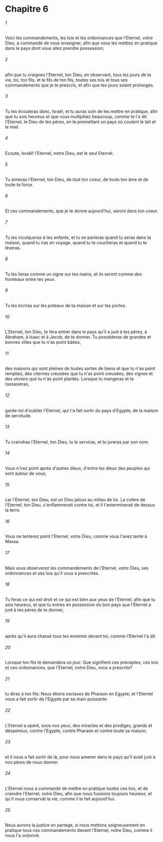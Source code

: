# Chapitre 6

###### 1
Voici les commandements, les lois et les ordonnances que l'Eternel, votre Dieu, a commandé de vous enseigner, afin que vous les mettiez en pratique dans le pays dont vous allez prendre possession;
###### 2
afin que tu craignes l'Eternel, ton Dieu, en observant, tous les jours de ta vie, toi, ton fils, et le fils de ton fils, toutes ses lois et tous ses commandements que je te prescris, et afin que tes jours soient prolongés.
###### 3
Tu les écouteras donc, Israël, et tu auras soin de les mettre en pratique, afin que tu sois heureux et que vous multipliiez beaucoup, comme te l'a dit l'Eternel, le Dieu de tes pères, en te promettant un pays où coulent le lait et le miel.
###### 4
Ecoute, Israël! l'Eternel, notre Dieu, est le seul Eternel.
###### 5
Tu aimeras l'Eternel, ton Dieu, de tout ton coeur, de toute ton âme et de toute ta force.
###### 6
Et ces commandements, que je te donne aujourd'hui, seront dans ton coeur.
###### 7
Tu les inculqueras à tes enfants, et tu en parleras quand tu seras dans ta maison, quand tu iras en voyage, quand tu te coucheras et quand tu te lèveras.
###### 8
Tu les lieras comme un signe sur tes mains, et ils seront comme des fronteaux entre tes yeux.
###### 9
Tu les écriras sur les poteaux de ta maison et sur tes portes.
###### 10
L'Eternel, ton Dieu, te fera entrer dans le pays qu'il a juré à tes pères, à Abraham, à Isaac et à Jacob, de te donner. Tu posséderas de grandes et bonnes villes que tu n'as point bâties,
###### 11
des maisons qui sont pleines de toutes sortes de biens et que tu n'as point remplies, des citernes creusées que tu n'as point creusées, des vignes et des oliviers que tu n'as point plantés. Lorsque tu mangeras et te rassasieras,
###### 12
garde-toi d'oublier l'Eternel, qui t'a fait sortir du pays d'Egypte, de la maison de servitude.
###### 13
Tu craindras l'Eternel, ton Dieu, tu le serviras, et tu jureras par son nom.
###### 14
Vous n'irez point après d'autres dieux, d'entre les dieux des peuples qui sont autour de vous;
###### 15
car l'Eternel, ton Dieu, est un Dieu jaloux au milieu de toi. La colère de l'Eternel, ton Dieu, s'enflammerait contre toi, et il t'exterminerait de dessus la terre.
###### 16
Vous ne tenterez point l'Eternel, votre Dieu, comme vous l'avez tenté à Massa.
###### 17
Mais vous observerez les commandements de l'Eternel, votre Dieu, ses ordonnances et ses lois qu'il vous a prescrites.
###### 18
Tu feras ce qui est droit et ce qui est bien aux yeux de l'Eternel, afin que tu sois heureux, et que tu entres en possession du bon pays que l'Eternel a juré à tes pères de te donner,
###### 19
après qu'il aura chassé tous tes ennemis devant toi, comme l'Eternel l'a dit.
###### 20
Lorsque ton fils te demandera un jour: Que signifient ces préceptes, ces lois et ces ordonnances, que l'Eternel, notre Dieu, vous a prescrits?
###### 21
tu diras à ton fils: Nous étions esclaves de Pharaon en Egypte, et l'Eternel nous a fait sortir de l'Egypte par sa main puissante.
###### 22
L'Eternel a opéré, sous nos yeux, des miracles et des prodiges, grands et désastreux, contre l'Egypte, contre Pharaon et contre toute sa maison;
###### 23
et il nous a fait sortir de là, pour nous amener dans le pays qu'il avait juré à nos pères de nous donner.
###### 24
L'Eternel nous a commandé de mettre en pratique toutes ces lois, et de craindre l'Eternel, notre Dieu, afin que nous fussions toujours heureux, et qu'il nous conservât la vie, comme il le fait aujourd'hui.
###### 25
Nous aurons la justice en partage, si nous mettons soigneusement en pratique tous ces commandements devant l'Eternel, notre Dieu, comme il nous l'a ordonné.
